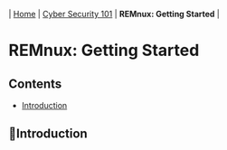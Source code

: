 | [Home](../README.md) | [Cyber Security 101](../README.md#cyber-security-101) | **REMnux: Getting Started** |

# REMnux: Getting Started

## Contents
- [Introduction](#introduction)


## 📘Introduction
